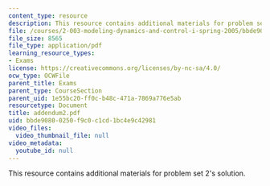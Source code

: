 ```yaml
---
content_type: resource
description: This resource contains additional materials for problem set 2's solution.
file: /courses/2-003-modeling-dynamics-and-control-i-spring-2005/bbde90800250f9c0c1cd1bc4e9c42981_addendum2.pdf
file_size: 8565
file_type: application/pdf
learning_resource_types:
- Exams
license: https://creativecommons.org/licenses/by-nc-sa/4.0/
ocw_type: OCWFile
parent_title: Exams
parent_type: CourseSection
parent_uid: 1e55bc20-ff0c-b48c-471a-7869a776e5ab
resourcetype: Document
title: addendum2.pdf
uid: bbde9080-0250-f9c0-c1cd-1bc4e9c42981
video_files:
  video_thumbnail_file: null
video_metadata:
  youtube_id: null
---
```

This resource contains additional materials for problem set 2's solution.